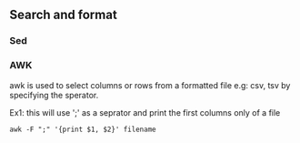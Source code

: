 ## Search and format

### Sed


### AWK

awk is used to select columns or rows from a formatted file e.g: csv, tsv by specifying the sperator.

Ex1: this will use ';' as a seprator and print the first columns only of a file   

`awk -F ";" '{print $1, $2}' filename` 
